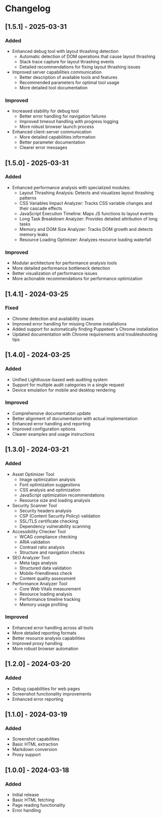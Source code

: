 # Changelog

## [1.5.1] - 2025-03-31

### Added

- Enhanced debug tool with layout thrashing detection
  - Automatic detection of DOM operations that cause layout thrashing
  - Stack trace capture for layout thrashing events
  - Detailed recommendations for fixing layout thrashing issues
- Improved server capabilities communication
  - Better description of available tools and features
  - Recommended parameters for optimal tool usage
  - More detailed tool documentation

### Improved

- Increased stability for debug tool
  - Better error handling for navigation failures
  - Improved timeout handling with progress logging
  - More robust browser launch process
- Enhanced client-server communication
  - More detailed capabilities information
  - Better parameter documentation
  - Clearer error messages

## [1.5.0] - 2025-03-31

### Added

- Enhanced performance analysis with specialized modules:
  - Layout Thrashing Analysis: Detects and visualizes layout thrashing patterns
  - CSS Variables Impact Analyzer: Tracks CSS variable changes and their cascade effects
  - JavaScript Execution Timeline: Maps JS functions to layout events
  - Long Task Breakdown Analyzer: Provides detailed attribution of long tasks
  - Memory and DOM Size Analyzer: Tracks DOM growth and detects memory leaks
  - Resource Loading Optimizer: Analyzes resource loading waterfall

### Improved

- Modular architecture for performance analysis tools
- More detailed performance bottleneck detection
- Better visualization of performance issues
- More actionable recommendations for performance optimization

## [1.4.1] - 2024-03-25

### Fixed

- Chrome detection and availability issues
- Improved error handling for missing Chrome installations
- Added support for automatically finding Puppeteer's Chrome installation
- Updated documentation with Chrome requirements and troubleshooting tips

## [1.4.0] - 2024-03-25

### Added

- Unified Lighthouse-based web auditing system
- Support for multiple audit categories in a single request
- Device emulation for mobile and desktop rendering

### Improved

- Comprehensive documentation update
- Better alignment of documentation with actual implementation
- Enhanced error handling and reporting
- Improved configuration options
- Clearer examples and usage instructions

## [1.3.0] - 2024-03-21

### Added

- Asset Optimizer Tool
  - Image optimization analysis
  - Font optimization suggestions
  - CSS analysis and optimization
  - JavaScript optimization recommendations
  - Resource size and loading analysis
- Security Scanner Tool
  - Security headers analysis
  - CSP (Content Security Policy) validation
  - SSL/TLS certificate checking
  - Dependency vulnerability scanning
- Accessibility Checker Tool
  - WCAG compliance checking
  - ARIA validation
  - Contrast ratio analysis
  - Structure and navigation checks
- SEO Analyzer Tool
  - Meta tags analysis
  - Structured data validation
  - Mobile-friendliness check
  - Content quality assessment
- Performance Analyzer Tool
  - Core Web Vitals measurement
  - Resource loading analysis
  - Performance timeline tracking
  - Memory usage profiling

### Improved

- Enhanced error handling across all tools
- More detailed reporting formats
- Better resource analysis capabilities
- Improved proxy handling
- More robust browser automation

## [1.2.0] - 2024-03-20

### Added

- Debug capabilities for web pages
- Screenshot functionality improvements
- Enhanced error reporting

## [1.1.0] - 2024-03-19

### Added

- Screenshot capabilities
- Basic HTML extraction
- Markdown conversion
- Proxy support

## [1.0.0] - 2024-03-18

### Added

- Initial release
- Basic HTML fetching
- Page reading functionality
- Error handling
